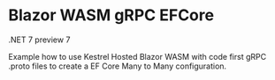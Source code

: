 # Blazor WASM gRPC EFCore

.NET 7 preview 7

Example how to use Kestrel Hosted Blazor WASM with code first gRPC .proto files to create a EF Core Many to Many configuration.
